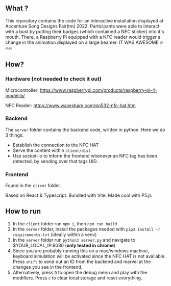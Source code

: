 ## What ?

This repository contains the code for an interactive installation displayed at Accenture Song Designs Fair(tm) 2022.
Participants were able to interact with a bust by putting their badges (which contained a NFC sticker) into it's mouth. There, a Raspberry Pi equipped with a NFC reader would trigger a change in the animation displayed on a large beamer. IT WAS AWESOME 🔥🔥🔥

## How?

### Hardware (not needed to check it out)

Microcontroller: https://www.raspberrypi.com/products/raspberry-pi-4-model-b/

NFC Reader: https://www.waveshare.com/pn532-nfc-hat.htm

### Backend

The `server` folder contains the backend code, written in python. Here we do 3 things:

- Establish the connection to the NFC HAT
- Serve the content within `client/dist`
- Use socket-io to inform the frontend whenever an NFC tag has been detected, by sending over that tags UID.

### Frontend

Found in the `client` folder.

Based on React & Typescript. Bundled with Vite. Made cool with P5.js

## How to run

1. In the `client` folder run `npm i`, then `npm run build`
2. In the `server` folder, install the packages needed with `pip3 install -r requirements.txt` (ideally within a venv)
3. In the `server` folder run `python3 server.py` and navigate to $YOUR_LOCAL_IP:8080 (**only tested in chrome**)
4. Since you are probably running this on a mac/windows machine, keyboard simulation will be activated since the NFC HAT is not available. Press `shift` to send out an ID from the backend and marvel at the changes you see in the frontend.
5. Alternatively, press `D` to open the debug menu and play with the modifiers. Press `c` to clear local storage and reset everything.
